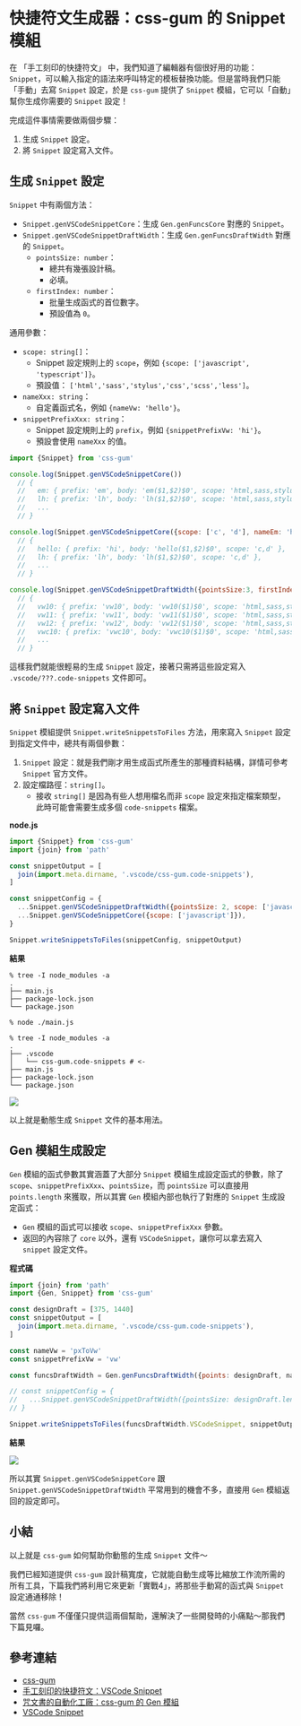# 快捷符文生成器：css-gum 的 Snippet 模組

在 「手工刻印的快捷符文」 中，我們知道了編輯器有個很好用的功能： `Snippet`，可以輸入指定的語法來呼叫特定的模板替換功能。但是當時我們只能「手動」去寫 `Snippet` 設定，於是 `css-gum` 提供了 `Snippet` 模組，它可以「自動」幫你生成你需要的 `Snippet` 設定！

完成這件事情需要做兩個步驟：

1. 生成 `Snippet` 設定。
2. 將 `Snippet` 設定寫入文件。

## 生成 `Snippet` 設定

`Snippet` 中有兩個方法：

- `Snippet.genVSCodeSnippetCore`：生成 `Gen.genFuncsCore` 對應的 `Snippet`。
- `Snippet.genVSCodeSnippetDraftWidth`：生成 `Gen.genFuncsDraftWidth` 對應的 `Snippet`。
  - `pointsSize: number`：
    - 總共有幾張設計稿。
    - 必填。
  - `firstIndex: number`：
    - 批量生成函式的首位數字。
    - 預設值為 `0`。

通用參數：

- `scope: string[]`：
  - Snippet 設定規則上的 `scope`，例如 `{scope: ['javascript', 'typescript']}`。
  - 預設值： `['html','sass','stylus','css','scss','less']`。
- `nameXxx: string`：
  - 自定義函式名，例如 `{nameVw: 'hello'}`。
- `snippetPrefixXxx: string`：
  - Snippet 設定規則上的 `prefix`，例如 `{snippetPrefixVw: 'hi'}`。
  - 預設會使用 `nameXxx` 的值。

```js
import {Snippet} from 'css-gum'

console.log(Snippet.genVSCodeSnippetCore())
  // {
  //   em: { prefix: 'em', body: 'em($1,$2)$0', scope: 'html,sass,stylus,css,scss,less' },
  //   lh: { prefix: 'lh', body: 'lh($1,$2)$0', scope: 'html,sass,stylus,css,scss,less' },
  //   ...
  // }

console.log(Snippet.genVSCodeSnippetCore({scope: ['c', 'd'], nameEm: 'hello', snippetPrefixEm: 'hi'}))
  // {
  //   hello: { prefix: 'hi', body: 'hello($1,$2)$0', scope: 'c,d' },
  //   lh: { prefix: 'lh', body: 'lh($1,$2)$0', scope: 'c,d' },
  //   ...
  // }

console.log(Snippet.genVSCodeSnippetDraftWidth({pointsSize:3, firstIndex: 10}))
  // {
  //   vw10: { prefix: 'vw10', body: 'vw10($1)$0', scope: 'html,sass,stylus,css,scss,less' },
  //   vw11: { prefix: 'vw11', body: 'vw11($1)$0', scope: 'html,sass,stylus,css,scss,less' },
  //   vw12: { prefix: 'vw12', body: 'vw12($1)$0', scope: 'html,sass,stylus,css,scss,less' },
  //   vwc10: { prefix: 'vwc10', body: 'vwc10($1)$0', scope: 'html,sass,stylus,css,scss,less' },
  //   ...
  // }
```

這樣我們就能很輕易的生成 `Snippet` 設定，接著只需將這些設定寫入 `.vscode/???.code-snippets` 文件即可。

## 將 `Snippet` 設定寫入文件

`Snippet` 模組提供 `Snippet.writeSnippetsToFiles` 方法，用來寫入 `Snippet` 設定到指定文件中，總共有兩個參數：

1. `Snippet` 設定：就是我們剛才用生成函式所產生的那種資料結構，詳情可參考 `Snippet` 官方文件。
2. 設定檔路徑：`string[]`。
   - 接收 `string[]` 是因為有些人想用檔名而非 `scope` 設定來指定檔案類型，此時可能會需要生成多個 `code-snippets` 檔案。

**node.js**

```js
import {Snippet} from 'css-gum'
import {join} from 'path'

const snippetOutput = [
  join(import.meta.dirname, '.vscode/css-gum.code-snippets'),
]

const snippetConfig = {
  ...Snippet.genVSCodeSnippetDraftWidth({pointsSize: 2, scope: ['javascript']}),
  ...Snippet.genVSCodeSnippetCore({scope: ['javascript']}),
}

Snippet.writeSnippetsToFiles(snippetConfig, snippetOutput)
```

**結果**

```shell
% tree -I node_modules -a
.
├── main.js
├── package-lock.json
└── package.json

% node ./main.js

% tree -I node_modules -a
.
├── .vscode
│   └── css-gum.code-snippets # <-
├── main.js
├── package-lock.json
└── package.json
```

![](./assets/snippet.gif)

以上就是動態生成 `Snippet` 文件的基本用法。

## Gen 模組生成設定

`Gen` 模組的函式參數其實涵蓋了大部分 `Snippet` 模組生成設定函式的參數，除了 `scope`、`snippetPrefixXxx`、`pointsSize`，而 `pointsSize` 可以直接用 `points.length` 來獲取，所以其實 `Gen` 模組內部也執行了對應的 `Snippet` 生成設定函式：

- `Gen` 模組的函式可以接收 `scope`、`snippetPrefixXxx` 參數。
- 返回的內容除了 `core` 以外，還有 `VSCodeSnippet`，讓你可以拿去寫入 `snippet` 設定文件。

**程式碼**

```js
import {join} from 'path'
import {Gen, Snippet} from 'css-gum'

const designDraft = [375, 1440]
const snippetOutput = [
  join(import.meta.dirname, '.vscode/css-gum.code-snippets'),
]

const nameVw = 'pxToVw'
const snippetPrefixVw = 'vw'

const funcsDraftWidth = Gen.genFuncsDraftWidth({points: designDraft, nameVw, snippetPrefixVw, scope: ['javascript']})

// const snippetConfig = {
//   ...Snippet.genVSCodeSnippetDraftWidth({pointsSize: designDraft.length, nameVw, snippetPrefixVw, scope: ['javascript']}),
// }

Snippet.writeSnippetsToFiles(funcsDraftWidth.VSCodeSnippet, snippetOutput)
```

**結果**

![](./assets/gen.gif)

所以其實 `Snippet.genVSCodeSnippetCore` 跟 `Snippet.genVSCodeSnippetDraftWidth` 平常用到的機會不多，直接用 `Gen` 模組返回的設定即可。

## 小結

以上就是 `css-gum` 如何幫助你動態的生成 `Snippet` 文件～

我們已經知道提供 `css-gum` 設計稿寬度，它就能自動生成等比縮放工作流所需的所有工具，下篇我們將利用它來更新「實戰4」，將那些手動寫的函式與 `Snippet` 設定通通移除！

當然 `css-gum` 不僅僅只提供這兩個幫助，還解決了一些開發時的小痛點～那我們下篇見囉。

## 參考連結

- [css-gum](https://github.com/jzovvo/css-gum)
- [手工刻印的快捷符文：VSCode Snippet](../../5-snippets/1/index.md)
- [咒文書的自動化工廠：css-gum 的 Gen 模組](../4/index.md)
- [VSCode Snippet](https://code.visualstudio.com/docs/editing/userdefinedsnippets)
